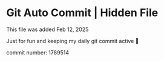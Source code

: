 # Git Auto Commit | Hidden File

This file was added Feb 12, 2025

Just for fun and keeping my daily git commit active 🤪

commit number: 1789514
